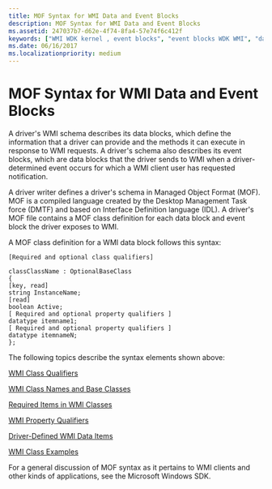 ```yaml
---
title: MOF Syntax for WMI Data and Event Blocks
description: MOF Syntax for WMI Data and Event Blocks
ms.assetid: 247037b7-d62e-4f74-8fa4-57e74f6c412f
keywords: ["WMI WDK kernel , event blocks", "event blocks WDK WMI", "data blocks WDK WMI", "WMI WDK kernel , data blocks", "blocks WDK WMI", "MOF files WDK WMI"]
ms.date: 06/16/2017
ms.localizationpriority: medium
---
```


# MOF Syntax for WMI Data and Event Blocks





A driver's WMI schema describes its data blocks, which define the information that a driver can provide and the methods it can execute in response to WMI requests. A driver's schema also describes its event blocks, which are data blocks that the driver sends to WMI when a driver-determined event occurs for which a WMI client user has requested notification.

A driver writer defines a driver's schema in Managed Object Format (MOF). MOF is a compiled language created by the Desktop Management Task force (DMTF) and based on Interface Definition language (IDL). A driver's MOF file contains a MOF class definition for each data block and event block the driver exposes to WMI.

A MOF class definition for a WMI data block follows this syntax:

```mof
[Required and optional class qualifiers]

classClassName : OptionalBaseClass 
{ 
[key, read] 
string InstanceName; 
[read] 
boolean Active; 
[ Required and optional property qualifiers ] 
datatype itemname1; 
[ Required and optional property qualifiers ] 
datatype itemnameN; 
}; 
```

The following topics describe the syntax elements shown above:

[WMI Class Qualifiers](wmi-class-qualifiers.md)

[WMI Class Names and Base Classes](wmi-class-names-and-base-classes.md)

[Required Items in WMI Classes](required-items-in-wmi-classes.md)

[WMI Property Qualifiers](wmi-property-qualifiers.md)

[Driver-Defined WMI Data Items](driver-defined-wmi-data-items.md)

[WMI Class Examples](wmi-class-examples.md)

For a general discussion of MOF syntax as it pertains to WMI clients and other kinds of applications, see the Microsoft Windows SDK.

 

 




